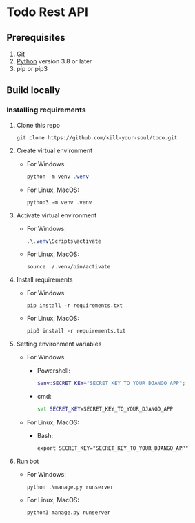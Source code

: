 # Todo Rest API

## Prerequisites

1. [Git](https://git-scm.com/)
2. [Python](https://python.org/) version 3.8 or later
3. pip or pip3


## Build locally
### Installing requirements
1. Clone this repo 

    ```shell
    git clone https://github.com/kill-your-soul/todo.git
    ```
2. Create virtual environment 
    
    - For Windows:

        ```Powershell
        python -m venv .venv
        ```

    - For Linux, MacOS:
    
        ```shell
        python3 -m venv .venv
        ```

3. Activate virtual environment

    - For Windows:
    
        ```Powershell
        .\.venv\Scripts\activate
        ```

    - For Linux, MacOS:

        ```shell
        source ./.venv/bin/activate
        ```

4. Install requirements

    - For Windows:

        ```shell
        pip install -r requirements.txt
        ```

    - For Linux, MacOS:
    
        ```shell
        pip3 install -r requirements.txt
        ```

1. Setting environment variables

    - For Windows:

        + Powershell:

            ```Powershell
            $env:SECRET_KEY="SECRET_KEY_TO_YOUR_DJANGO_APP";
            ```
        
        + cmd:

            ```cmd
            set SECRET_KEY=SECRET_KEY_TO_YOUR_DJANGO_APP
            ```

    - For Linux, MacOS:

        + Bash:

            ```shell
            export SECRET_KEY="SECRET_KEY_TO_YOUR_DJANGO_APP"
            ```


6. Run bot

    - For Windows:

        ```shell
        python .\manage.py runserver
        ```

    - For Linux, MacOS:
    
        ```shell
        python3 manage.py runserver
        ```